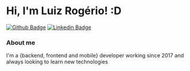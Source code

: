 # Hi, I'm Luiz Rogério! :D

[![Github Badge](https://img.shields.io/badge/-Github-000?style=flat-square&logo=Github&logoColor=white&link=https://github.com/lrbengozi)](https://github.com/lrbengozi)
[![Linkedin Badge](https://img.shields.io/badge/-LinkedIn-blue?style=flat-square&logo=Linkedin&logoColor=white&link=https://www.linkedin.com/in/lrbengozi/)](https://www.linkedin.com/in/lrbengozi/)

### About me
I'm a {backend, frontend and mobile} developer working since 2017 and always looking to learn new technologies

